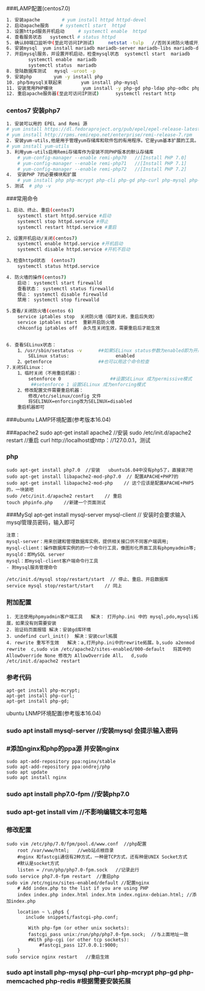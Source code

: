 ###LAMP配置(centos7.0)
```sh
1. 安装apache        # yum install httpd httpd-devel
2. 启动apache服务    # systemctl start  httpd
3. 设置httpd服务开机启动     # systemctl enable  httpd
4. 查看服务状态 	systemctl # status httpd
5. 确认80端口监听中(至此可访问IP测试) 	netstat -tulp   //否则关闭防火墙或开启防火墙80端口
6. 安装mysql	yum install mariadb mariadb-server mariadb-libs mariadb-devel
7. 开启mysql服务，并设置开机启动，检查mysql状态 	systemctl start  mariadb 
		systemctl enable  mariadb 
		systemctl status  mariadb 
8. 登陆数据库测试	 mysql -uroot -p 
9. 安装php 		yum -y install php
10. php与mysql关联起来		yum install php-mysql
11. 安装常用PHP模块			yum install -y php-gd php-ldap php-odbc php-pear php-xml php-xmlrpc php-mbstring php-snmp php-soap curl curl-devel php-bcmath
12. 重启apache服务器(至此可访问IP测试)		systemctl restart http
```
### centos7 安装php7
```sh
1. 安装可以用的 EPEL and Remi 源
# yum install https://dl.fedoraproject.org/pub/epel/epel-release-latest-7.noarch.rpm
# yum install http://rpms.remirepo.net/enterprise/remi-release-7.rpm
2. 安装yum-utils,他是用于管理yum存储库和软件包的有用程序。它是yum基本扩展的工具。
# yum install yum-utils
3. 利用yum-utils启用Remi存储库作为安装不同PHP版本的默认存储库
	# yum-config-manager --enable remi-php70   //[Install PHP 7.0]
	# yum-config-manager --enable remi-php71   //[Install PHP 7.1]
	# yum-config-manager --enable remi-php72   //[Install PHP 7.2]
4.  安装PHP 7的必要模块和扩展
	# yum install php php-mcrypt php-cli php-gd php-curl php-mysql php-ldap php-zip php-fileinfo 
5. 测试  # php -v
```
###常用命令
```sh
1、启动、终止、重启(centos7)
    systemctl start httpd.service #启动
    systemctl stop httpd.service #停止
    systemctl restart httpd.service #重启

2、设置开机启动/关闭(centos7)
    systemctl enable httpd.service #开机启动
    systemctl disable httpd.service #开机不启动

3、检查httpd状态  (centos7)
	systemctl status httpd.service

4. 防火墙的操作(centos7)
	启动： systemctl start firewalld
	查看状态： systemctl status firewalld 
	停止： systemctl disable firewalld
	禁用： systemctl stop firewalld

5.查看/关闭防火墙(centos 6)
    service iptables stop  关闭防火墙（临时关闭，重启后失效）
	service iptables start  重新开启防火墙 
	chkconfig iptables off  永久性关闭生效，需要重启后才能生效
 

6. 查看SELinux状态：
    1、/usr/sbin/sestatus -v      ##如果SELinux status参数为enabled即为开启状态
		SELinux status:                 enabled
	2、getenforce                 ##也可以用这个命令检查
7.关闭SELinux：
	1、临时关闭（不用重启机器）：
		setenforce 0                  ##设置SELinux 成为permissive模式
		 ##setenforce 1 设置SELinux 成为enforcing模式
	2、修改配置文件需要重启机器：
		修改/etc/selinux/config 文件
		将SELINUX=enforcing改为SELINUX=disabled
	重启机器即可

```
###ubuntu LAMP环境配置(参考版本16.04)

###apache2
    sudo apt-get install apache2  //安装
    sudo /etc/init.d/apache2 restart  //重启
    curl http://localhost或http：//127.0.0.1，测试
### php
    sudo apt-get install php7.0  //安装   ubuntu16.04中没有php5了，直接装7吧
    sudo apt-get install libapache2-mod-php7.0  // 配置APACHE+PHP7的
    sudo apt-get install libapache2-mod-php    // 这个应该是配置APACHE+PHP5的，一块装吧
    sudo /etc/init.d/apache2 restart    // 重启
    touch phpinfo.php    //新建一个页面测试 
###MySql
    apt-get install mysql-server mysql-client    // 安装时会要求输入mysql管理员密码，输入即可

    注意：
    mysql-server：用来创建和管理数据库实例，提供相关接口供不同客户端调用;
    mysql-client：操作数据库实例的的一个命令行工具，像图形化界面工具有phpmyadmin等;
    mysqld：即MySQL server
    mysql：即mysql-client客户端命令行工具
    - 附mysql服务管理命令

    /etc/init.d/mysql stop/restart/start  // 停止、重启、开启数据库
    service mysql stop/restart/start    // 同上

### 附加配置
    1. 无法使用phpmyadmin客户端工具   解决： 打开php.ini 中的 mysql,pdo,mysqli拓展，如果没有则需要安装
    2. 验证码页面报错 解决：安装gd库环境
    3. undefind curl_init()  解决：安装curl拓展
    4. rewrite 重写不生效   解决：a,打开php.ini中的rewrite拓展。b,sudo a2enmod rewrite  c,sudo vim /etc/apache2/sites-enabled/000-default   将其中的 AllowOverride None 修改为 AllowOverride All，  d,sudo /etc/init.d/apache2 restart

### 参考代码
    apt-get install php-mcrypt;
    apt-get install php-curl;
    apt-get install php-gd;

ubuntu LNMP环境配置(参考版本16.04)
### sudo apt install mysql-server    //安装mysql 会提示输入密码
### #添加nginx和php的ppa源 并安装nginx
	sudo apt-add-repository ppa:nginx/stable
	sudo apt-add-repository ppa:ondrej/php
	sudo apt update
 	sudo apt install nginx
### sudo apt install php7.0-fpm   //安装php7.0 
### sudo apt-get install vim  //不影响编辑文本可忽略
### 修改配置
	sudo vim /etc/php/7.0/fpm/pool.d/www.conf  //php配置
		root /var/www/html;   //web站点根目录
		#nginx 和fastcgi通信有2种方式，一种是TCP方式，还有种是UNIX Socket方式
		#默认是socket方式
		listen = /run/php/php7.0-fpm.sock   //记录此行
	sudo service php7.0-fpm restart  //重启php
	sudo vim /etc/nginx/sites-enabled/default //配置nginx
		# Add index.php to the list if you are using PHP
		index index.php index.html index.htm index.nginx-debian.html; //添加index.php
		
		location ~ \.php$ {
		   include snippets/fastcgi-php.conf;

		    With php-fpm (or other unix sockets):
		    fastcgi_pass unix:/run/php/php7.0-fpm.sock;  //与上面地址一致
		    #With php-cgi (or other tcp sockets):
	            #fastcgi_pass 127.0.0.1:9000;
		}
	sudo service nginx restart   //重启生效
### sudo apt install php-mysql php-curl php-mcrypt php-gd php-memcached php-redis  #根据需要安装拓展
 

 

